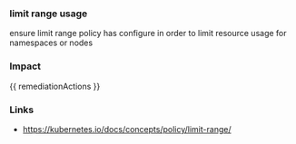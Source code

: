 
### limit range usage
ensure limit range policy has configure in order to limit resource usage for namespaces or nodes

### Impact
<!-- Add Impact here -->

<!-- DO NOT CHANGE -->
{{ remediationActions }}

### Links
- https://kubernetes.io/docs/concepts/policy/limit-range/

